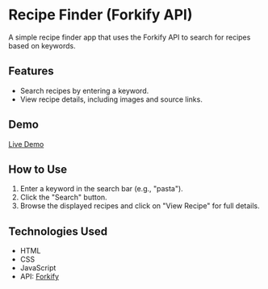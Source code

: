 # Recipe Finder (Forkify API)

A simple recipe finder app that uses the Forkify API to search for recipes based on keywords.

## Features
- Search recipes by entering a keyword.
- View recipe details, including images and source links.

## Demo
[Live Demo](https://vaishnavid14.github.io/recipe-finder-forkify/)

## How to Use
1. Enter a keyword in the search bar (e.g., "pasta").
2. Click the "Search" button.
3. Browse the displayed recipes and click on "View Recipe" for full details.

## Technologies Used
- HTML
- CSS
- JavaScript
- API: [Forkify](https://forkify-api.herokuapp.com/)
